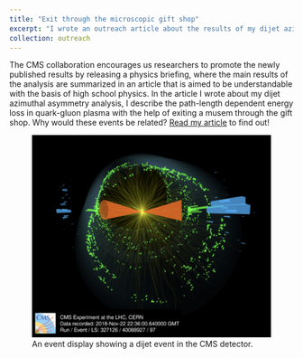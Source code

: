 ```yaml
---
title: "Exit through the microscopic gift shop"
excerpt: "I wrote an outreach article about the results of my dijet azimuthal asymmetry study that was published as a CMS physics briefing on December 2022."
collection: outreach
---
```


The CMS collaboration encourages us researchers to promote the newly published results by releasing a physics briefing, where the main results of the analysis are summarized in an article that is aimed to be understandable with the basis of high school physics. In the article I wrote about my dijet azimuthal asymmetry analysis, I describe the path-length dependent energy loss in quark-gluon plasma with the help of exiting a musem through the gift shop. Why would these events be related? <a href="https://cms.cern/news/exit-through-microscopic-gift-shop">Read my article</a> to find out!

<figure>
  <img src="/images/exitThroughGiftShop.png">
  <figcaption>An event display showing a dijet event in the CMS detector.</figcaption>
</figure>
